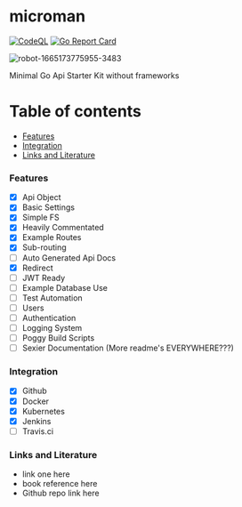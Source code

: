 # microman

[![CodeQL](https://github.com/Byte-Cats/microman/actions/workflows/codeql.yml/badge.svg)](https://github.com/Byte-Cats/microman/actions/workflows/codeql.yml)
[![Go Report Card](https://goreportcard.com/badge/github.com/byte-cats/microman)](https://goreportcard.com/report/github.com/byte-cats/microman)


![robot-1665173775955-3483](https://user-images.githubusercontent.com/55233091/194646103-6c33ee05-913c-4dba-9ee6-257ff4383d9b.jpg)

Minimal Go Api Starter Kit without frameworks

Table of contents
=================

<!--ts-->
   * [Features](#features)
   * [Integration](#integration)
   * [Links and Literature](#links-and-literature)

<!--te-->


### Features
- [x] Api Object
- [x] Basic Settings
- [x] Simple FS
- [x] Heavily Commentated
- [x] Example Routes
- [x] Sub-routing
- [ ] Auto Generated Api Docs
- [x] Redirect
- [ ] JWT Ready
- [ ] Example Database Use
- [ ] Test Automation
- [ ] Users
- [ ] Authentication
- [ ] Logging System
- [ ] Poggy Build Scripts
- [ ] Sexier Documentation (More readme's EVERYWHERE???)

### Integration
- [x] Github
- [x] Docker
- [x] Kubernetes
- [x] Jenkins
- [ ] Travis.ci

### Links and Literature
- link one here
- book reference here
- Github repo link here
